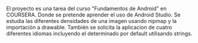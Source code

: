 El proyecto es una tarea del curso "Fundamentos de Android" en COURSERA.
Donde se pretende aprender el uso de Android Studio.
Se estudia las diferentes densidades de una imagen usando nipmap y la importación a drawable.
También se solicita la aplicacion de cuatro diferentes idiomas incluyendo el determinado por default utilisando strings. 
